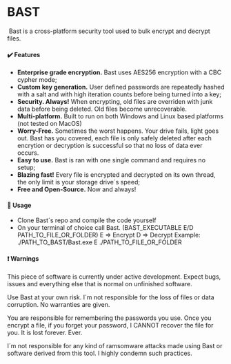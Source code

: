 # BAST

![]()
Bast is a cross-platform security tool used to bulk encrypt and decrypt files.

#### :heavy_check_mark: Features
- **Enterprise grade encryption.** Bast uses AES256 encryption with a CBC cypher mode;
- **Custom key generation.** User defined passwords are repeatedly hashed with a salt and with high iteration counts before being turned into a key;
- **Security. Always!** When encrypting, old files are overriden with junk data before being deleted. Old files become unrecoverable.
- **Multi-platform.** Built to run on both Windows and Linux based platforms (not tested on MacOS)
- **Worry-Free.** Sometimes the worst happens. Your drive fails, light goes out. Bast has you covered, each file is only safely deleted after each encrytion or decryption is successful so that no loss of data ever occurs.
- **Easy to use.** Bast is ran with one single command and requires no setup;
- **Blazing fast!** Every file is encrypted and decrypted on its own thread, the only limit is your storage drive´s speed;
- **Free and Open-Source.** Now and always!

#### :small_blue_diamond: Usage
- Clone Bast´s repo and compile the code yourself
- On your terminal of choice call Bast. (BAST_EXECUTABLE E/D PATH_TO_FILE_OR_FOLDER) 
  E => Encrypt
  D => Decrypt
  Example: ./PATH_TO_BAST/Bast.exe E ./PATH_TO_FILE_OR_FOLDER

#### :heavy_exclamation_mark: Warnings

This piece of software is currently under active development. Expect bugs, issues and everything else that is normal on unfinished software.

Use Bast at your own risk. I´m not responsible for the loss of files or data corruption. No warranties are given.

You are responsible for remembering the passwords you use. Once you encrypt a file, if you forget your password, I CANNOT recover the file for you. It is lost forever. Ever.

I´m not responsible for any kind of ramsomware attacks made using Bast or software derived from this tool. I highly condemn such practices.

